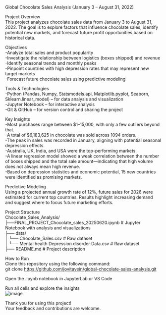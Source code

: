 Global Chocolate Sales Analysis (January 3 – August 31, 2022)  

Project Overview  
This project analyzes chocolate sales data from January 3 to August 31, 2022. The goal is to explore factors that influence chocolate sales, identify potential new markets, and forecast future profit opportunities based on historical data.  

Objectives  
-Analyze total sales and product popularity  
-Investigate the relationship between logistics (boxes shipped) and revenue  
-Identify seasonal trends and monthly peaks  
-Pinpoint countries with high depression rates that may represent new target markets  
-Forecast future chocolate sales using predictive modeling  

Tools & Technologies  
-Python (Pandas, Numpy,  Statsmodels.api, Matplotlib.pyplot, Seaborn, Sklearn.linear_model) – for data analysis and visualization  
-Jupyter Notebook – for interactive analysis  
-Git & GitHub – for version control and sharing the project  

Key Insights  
-Most purchases range between $1–15,000, with only a few outliers beyond that.  
-A total of $6,183,625 in chocolate was sold across 1094 orders.  
-The peak in sales was recorded in January, aligning with potential seasonal depression effects.  
-Australia, UK, India, and USA were the top-performing markets.  
-A linear regression model showed a weak correlation between the number of boxes shipped and the total sale amount—indicating that high volume does not always mean high revenue.  
-Based on depression statistics and economic potential, 15 new countries were identified as promising markets.  

Predictive Modeling  
Using a projected annual growth rate of 12%, future sales for 2026 were estimated for current top countries. Results highlight increasing demand and suggest where to focus future marketing efforts.  

Project Structure  
Chocolate_Sales_Analysis/  
├──FINAL_PROJECT_Chocolate_sales_20250620.ipynb     # Jupyter Notebook with analysis and visualizations  
├── data/  
│   └── Chocolate_Sales.csv            # Raw dataset  
│   └── Mental health Depression disorder Data.csv    # Raw dataset  
├── README.md                          # Project description  

How to Run  
Clone this repository using the following command:  
git clone https://github.com/jovitavein/global-chocolate-sales-analysis.git  

Open the .ipynb notebook in JupyterLab or VS Code  

Run all cells and explore the insights  
![image](https://github.com/user-attachments/assets/1e92b39b-e4f1-4192-8d4f-f1d301ab4871)

Thank you for using this project!  
Your feedback and contributions are welcome.  
